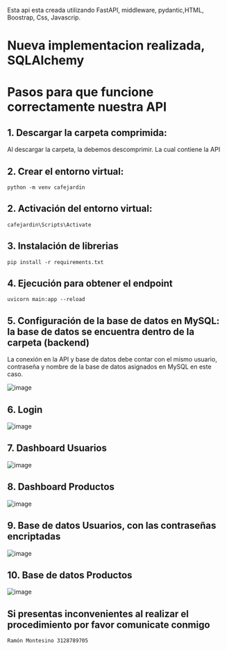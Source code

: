 

Esta api esta creada utilizando FastAPI, middleware, pydantic,HTML, Boostrap, Css, Javascrip.

# Nueva implementacion realizada, SQLAlchemy
# Pasos para que funcione correctamente nuestra API

## 1. Descargar la carpeta comprimida:
Al descargar la carpeta, la debemos descomprimir. La cual contiene la API

## 2. Crear el entorno virtual:
```
python -m venv cafejardin
```
## 2. Activación  del entorno virtual:
```
cafejardin\Scripts\Activate
```
## 3. Instalación de librerias
```
pip install -r requirements.txt
```
## 4. Ejecución para obtener el endpoint
```
uvicorn main:app --reload
```
## 5. Configuración de la base de datos en MySQL: la base de datos se encuentra dentro de la carpeta (backend) 
   La conexión en la API y base de datos debe contar con el mismo usuario, contraseña y nombre de la base de datos asignados en MySQL
   en este caso.
   
![image](https://github.com/user-attachments/assets/1a160037-5b15-49e8-a0e5-a6f2b4b4f404)


## 6. Login


![image](https://github.com/user-attachments/assets/1fb8b35b-2b94-4c8d-8c8a-ebbbd7d14f4b)

## 7. Dashboard Usuarios


![image](https://github.com/user-attachments/assets/f59d1bcd-e7d0-4a32-a9d4-1781eb2ab9a8)

## 8. Dashboard Productos


![image](https://github.com/user-attachments/assets/faea5c0c-e495-4444-9c54-f63adc80fdfa)

## 9. Base de datos Usuarios, con las contraseñas encriptadas


![image](https://github.com/user-attachments/assets/b39d09d7-d14d-4e63-b9c3-6cbae9c0fd13)


## 10. Base de datos Productos


![image](https://github.com/user-attachments/assets/9f39703a-f5d5-40f3-bb40-cb518784d60d)


## Si presentas inconvenientes al realizar el procedimiento por favor comunicate conmigo
  ```
  Ramón Montesino 3128789705
  ```
